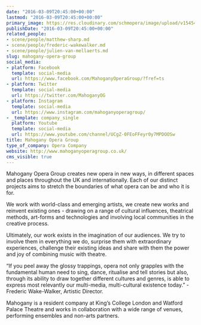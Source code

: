 ```yaml
---
date: "2016-03-09T20:45:00+00:00"
lastmod: "2016-03-09T20:45:00+00:00"
primary_image: https://res.cloudinary.com/schmopera/image/upload/v1545409169/media/webhook-uploads/1457556198841/Logo---MOG.jpg.jpg
publishDate: "2016-03-09T20:45:00+00:00"
related_people:
- scene/people/matthew-sharp.md
- scene/people/frederic-wakewalker.md
- scene/people/julien-van-mellaerts.md
slug: mahogany-opera-group
social_media:
- platform: Facebook
  template: social-media
  url: https://www.facebook.com/MahoganyOperaGroup/?fref=ts
- platform: Twitter
  template: social-media
  url: https://twitter.com/MahoganyOG
- platform: Instagram
  template: social-media
  url: https://www.instagram.com/mahoganyoperagroup/
- _template: company_single
  platform: Youtube
  template: social-media
  url: https://www.youtube.com/channel/UCgZ-0FEoFFeyr0y7MPDOOSw
title: Mahogany Opera Group
type_of_company: Opera Company
website: http://www.mahoganyoperagroup.co.uk/
cms_visible: true
---
```


Mahogany Opera Group creates new opera in new ways, in different spaces and places throughout the UK and internationally. Each of our distinct projects aims to stretch the boundaries of what opera can be and who it is for.

We work with world-class and emerging artists, we create new works and reinvent existing ones - drawing on a range of cultural influences, theatrical methods, art-forms and technologies and involving local communities in the creative process.

Ultimately, our work exists in the imagination of our audiences. We try to involve them in everything we do, surprise them with extraordinary experiences, challenge their existing ideas and share with them the power and joy of combining music with theatre. 

“If you peel away the glossy trappings, opera not only grapples with the fundamental human need to sing, dance, ritualise and tell stories but also, through its ability to draw together different cultures and genres, is able to express most relevantly our multi-media, multi-cultural existence today.” - Frederic Wake-Walker, Artistic Director.

Mahogany is a resident company at King’s College London and Watford Palace Theatre and works in collaboration with a wide range of venues, performing ensembles and non-arts partners.
